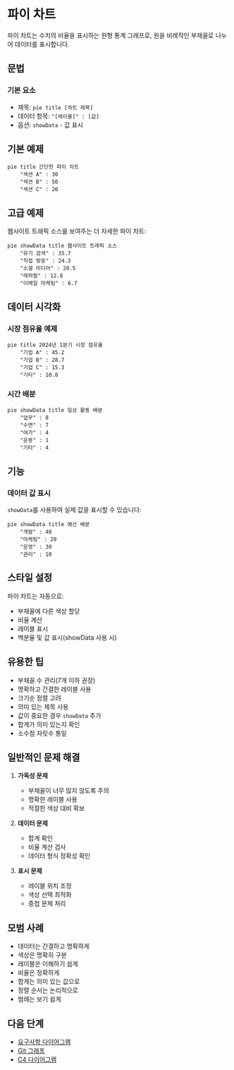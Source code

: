 # 파이 차트

파이 차트는 수치의 비율을 표시하는 원형 통계 그래프로, 원을 비례적인 부채꼴로 나누어 데이터를 표시합니다.

## 문법

### 기본 요소
- 제목: `pie title [차트 제목]`
- 데이터 항목: `"[레이블]" : [값]`
- 옵션: `showData` - 값 표시

## 기본 예제

```mermaid
pie title 간단한 파이 차트
    "섹션 A" : 30
    "섹션 B" : 50
    "섹션 C" : 20
```

## 고급 예제

웹사이트 트래픽 소스를 보여주는 더 자세한 파이 차트:

```mermaid
pie showData title 웹사이트 트래픽 소스
    "유기 검색" : 35.7
    "직접 방문" : 24.3
    "소셜 미디어" : 20.5
    "레퍼럴" : 12.8
    "이메일 마케팅" : 6.7
```

## 데이터 시각화

### 시장 점유율 예제

```mermaid
pie title 2024년 1분기 시장 점유율
    "기업 A" : 45.2
    "기업 B" : 28.7
    "기업 C" : 15.3
    "기타" : 10.8
```

### 시간 배분

```mermaid
pie showData title 일상 활동 배분
    "업무" : 8
    "수면" : 7
    "여가" : 4
    "운동" : 1
    "기타" : 4
```

## 기능

### 데이터 값 표시

`showData`를 사용하여 실제 값을 표시할 수 있습니다:

```mermaid
pie showData title 예산 배분
    "개발" : 40
    "마케팅" : 20
    "운영" : 30
    "관리" : 10
```

## 스타일 설정

파이 차트는 자동으로:
- 부채꼴에 다른 색상 할당
- 비율 계산
- 레이블 표시
- 백분율 및 값 표시(showData 사용 시)

## 유용한 팁
- 부채꼴 수 관리(7개 이하 권장)
- 명확하고 간결한 레이블 사용
- 크기순 정렬 고려
- 의미 있는 제목 사용
- 값이 중요한 경우 `showData` 추가
- 합계가 의미 있는지 확인
- 소수점 자릿수 통일

## 일반적인 문제 해결

1. **가독성 문제**
   - 부채꼴이 너무 많지 않도록 주의
   - 명확한 레이블 사용
   - 적절한 색상 대비 확보

2. **데이터 문제**
   - 합계 확인
   - 비율 계산 검사
   - 데이터 형식 정확성 확인

3. **표시 문제**
   - 레이블 위치 조정
   - 색상 선택 최적화
   - 중첩 문제 처리

## 모범 사례
- 데이터는 간결하고 명확하게
- 색상은 명확히 구분
- 레이블은 이해하기 쉽게
- 비율은 정확하게
- 합계는 의미 있는 값으로
- 정렬 순서는 논리적으로
- 범례는 보기 쉽게

## 다음 단계
- [요구사항 다이어그램](/ko/diagrams/requirement)
- [Git 그래프](/ko/diagrams/git)
- [C4 다이어그램](/ko/diagrams/c4) 